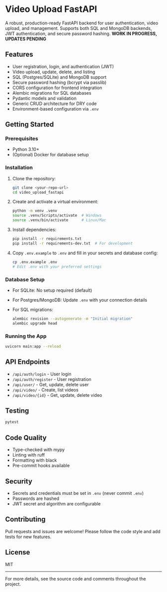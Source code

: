 # Video Upload FastAPI

A robust, production-ready FastAPI backend for user authentication, video upload, and management. Supports both SQL and MongoDB backends, JWT authentication, and secure password hashing. **WORK IN PROGRESS, UPDATES PENDING**

## Features

- User registration, login, and authentication (JWT)
- Video upload, update, delete, and listing
- SQL (Postgres/SQLite) and MongoDB support
- Secure password hashing (bcrypt via passlib)
- CORS configuration for frontend integration
- Alembic migrations for SQL databases
- Pydantic models and validation
- Generic CRUD architecture for DRY code
- Environment-based configuration via `.env`

## Getting Started

### Prerequisites

- Python 3.10+
- (Optional) Docker for database setup

### Installation

1. Clone the repository:

   ```bash
   git clone <your-repo-url>
   cd video_upload_fastapi
   ```

2. Create and activate a virtual environment:

   ```bash
   python -m venv .venv
   source .venv/Scripts/activate  # Windows
   source .venv/bin/activate      # Linux/Mac
   ```

3. Install dependencies:

   ```bash
   pip install -r requirements.txt
   pip install -r requirements-dev.txt  # For development
   ```

4. Copy `.env.example` to `.env` and fill in your secrets and database config:

   ```bash
   cp .env.example .env
   # Edit .env with your preferred settings
   ```

### Database Setup

- For SQLite: No setup required (default)
- For Postgres/MongoDB: Update `.env` with your connection details
- For SQL migrations:

  ```bash
  alembic revision --autogenerate -m "Initial migration"
  alembic upgrade head
  ```

### Running the App

```bash
uvicorn main:app --reload
```

## API Endpoints

- `/api/auth/login` - User login
- `/api/auth/register` - User registration
- `/api/user/` - Get, update, delete user
- `/api/video/` - Create, list videos
- `/api/video/{id}` - Get, update, delete video

## Testing

```bash
pytest
```

## Code Quality

- Type-checked with mypy
- Linting with ruff
- Formatting with black
- Pre-commit hooks available

## Security

- Secrets and credentials must be set in `.env` (never commit `.env`)
- Passwords are hashed
- JWT secret and algorithm are configurable

## Contributing

Pull requests and issues are welcome! Please follow the code style and add tests for new features.

## License

MIT

---

For more details, see the source code and comments throughout the project.
